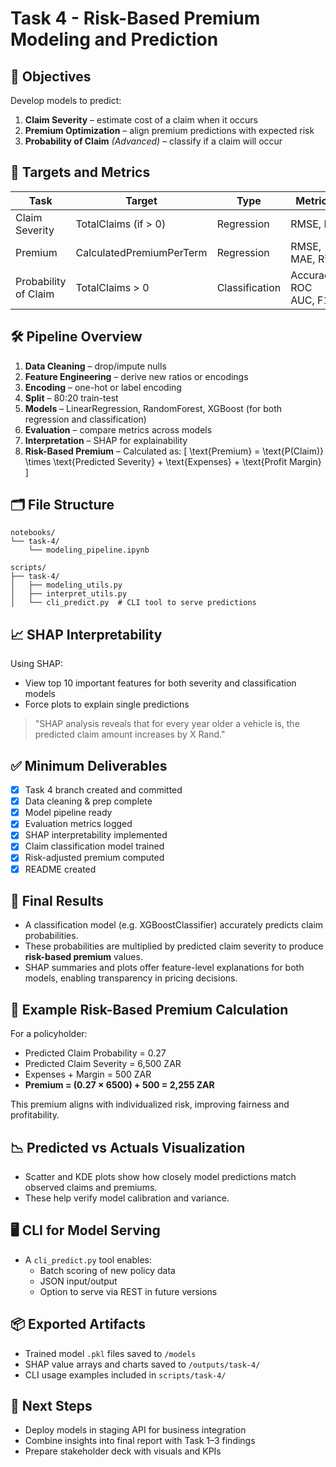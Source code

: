 
# Task 4 - Risk-Based Premium Modeling and Prediction

## 🎯 Objectives

Develop models to predict:
1. **Claim Severity** – estimate cost of a claim when it occurs
2. **Premium Optimization** – align premium predictions with expected risk
3. **Probability of Claim** *(Advanced)* – classify if a claim will occur

## 🧪 Targets and Metrics

| Task | Target | Type | Metrics |
|------|--------|------|---------|
| Claim Severity | TotalClaims (if > 0) | Regression | RMSE, R² |
| Premium | CalculatedPremiumPerTerm | Regression | RMSE, MAE, R² |
| Probability of Claim | TotalClaims > 0 | Classification | Accuracy, ROC AUC, F1 |

## 🛠️ Pipeline Overview

1. **Data Cleaning** – drop/impute nulls
2. **Feature Engineering** – derive new ratios or encodings
3. **Encoding** – one-hot or label encoding
4. **Split** – 80:20 train-test
5. **Models** – LinearRegression, RandomForest, XGBoost (for both regression and classification)
6. **Evaluation** – compare metrics across models
7. **Interpretation** – SHAP for explainability
8. **Risk-Based Premium** – Calculated as:
   \[ \text{Premium} = \text{P(Claim)} \times \text{Predicted Severity} + \text{Expenses} + \text{Profit Margin} \]

## 🗂️ File Structure

```
notebooks/
└── task-4/
    └── modeling_pipeline.ipynb

scripts/
├── task-4/
│   ├── modeling_utils.py
│   ├── interpret_utils.py
│   └── cli_predict.py  # CLI tool to serve predictions
```

## 📈 SHAP Interpretability

Using SHAP:
- View top 10 important features for both severity and classification models
- Force plots to explain single predictions

> "SHAP analysis reveals that for every year older a vehicle is, the predicted claim amount increases by X Rand."

## ✅ Minimum Deliverables

- [x] Task 4 branch created and committed
- [x] Data cleaning & prep complete
- [x] Model pipeline ready
- [x] Evaluation metrics logged
- [x] SHAP interpretability implemented
- [x] Claim classification model trained
- [x] Risk-adjusted premium computed
- [x] README created

## 🚀 Final Results
- A classification model (e.g. XGBoostClassifier) accurately predicts claim probabilities.
- These probabilities are multiplied by predicted claim severity to produce **risk-based premium** values.
- SHAP summaries and plots offer feature-level explanations for both models, enabling transparency in pricing decisions.

## 📌 Example Risk-Based Premium Calculation
For a policyholder:
- Predicted Claim Probability = 0.27
- Predicted Claim Severity = 6,500 ZAR
- Expenses + Margin = 500 ZAR
- **Premium = (0.27 × 6500) + 500 = 2,255 ZAR**

This premium aligns with individualized risk, improving fairness and profitability.

## 📉 Predicted vs Actuals Visualization
- Scatter and KDE plots show how closely model predictions match observed claims and premiums.
- These help verify model calibration and variance.

## 🖥️ CLI for Model Serving
- A `cli_predict.py` tool enables:
  - Batch scoring of new policy data
  - JSON input/output
  - Option to serve via REST in future versions

## 📦 Exported Artifacts
- Trained model `.pkl` files saved to `/models`
- SHAP value arrays and charts saved to `/outputs/task-4/`
- CLI usage examples included in `scripts/task-4/`

## 🧭 Next Steps
- Deploy models in staging API for business integration
- Combine insights into final report with Task 1–3 findings
- Prepare stakeholder deck with visuals and KPIs
